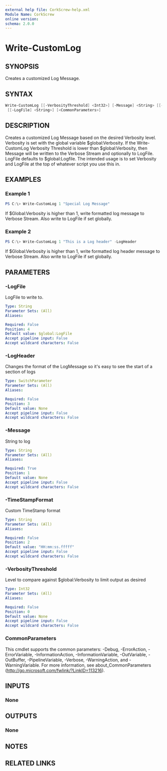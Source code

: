 ```yaml
---
external help file: CorkScrew-help.xml
Module Name: CorkScrew
online version:
schema: 2.0.0
---
```


# Write-CustomLog

## SYNOPSIS

Creates a customized Log Message.

## SYNTAX

``` powershell
Write-CustomLog [[-VerbosityThreshold] <Int32>] [-Message] <String> [[-TimeStampFormat] <String>] [-LogHeader]
 [[-LogFile] <String>] [<CommonParameters>]
```

## DESCRIPTION

Creates a customized Log Message based on the desired Verbosity level. Verbosity is set with the global variable $global:Verbosity. If the Write-CustomLog Verbosity Threshold is lower than $global:Verbosity, then Message will be written to the Verbose Stream and optionally to LogFile. LogFile defaults to $global:Logfile. The intended usage is to set Verbosity and LogFile at the top of whatever script you use this in.

## EXAMPLES

### Example 1

```powershell
PS C:\> Write-CustomLog 1 "Special Log Message"
```

If $Global:Verbosity is higher than 1, write formatted log message to Verbose Stream. Also write to LogFile if set globally.

### Example 2

```powershell
PS C:\> Write-CustomLog 1 "This is a Log header" -LogHeader
```

If $Global:Verbosity is higher than 1, write formatted log header message to Verbose Stream. Also write to LogFile if set globally.

## PARAMETERS

### -LogFile
LogFile to write to.

```yaml
Type: String
Parameter Sets: (All)
Aliases:

Required: False
Position: 4
Default value: $global:LogFile
Accept pipeline input: False
Accept wildcard characters: False
```

### -LogHeader
Changes the format of the LogMessage so it's easy to see the start of a section of logs

```yaml
Type: SwitchParameter
Parameter Sets: (All)
Aliases:

Required: False
Position: 3
Default value: None
Accept pipeline input: False
Accept wildcard characters: False
```

### -Message
String to log

```yaml
Type: String
Parameter Sets: (All)
Aliases:

Required: True
Position: 1
Default value: None
Accept pipeline input: False
Accept wildcard characters: False
```

### -TimeStampFormat
Custom TimeStamp format

```yaml
Type: String
Parameter Sets: (All)
Aliases:

Required: False
Position: 2
Default value: "HH:mm:ss.fffff"
Accept pipeline input: False
Accept wildcard characters: False
```

### -VerbosityThreshold
Level to compare against $global:Verbosity to limit output as desired

```yaml
Type: Int32
Parameter Sets: (All)
Aliases:

Required: False
Position: 0
Default value: None
Accept pipeline input: False
Accept wildcard characters: False
```

### CommonParameters
This cmdlet supports the common parameters: -Debug, -ErrorAction, -ErrorVariable, -InformationAction, -InformationVariable, -OutVariable, -OutBuffer, -PipelineVariable, -Verbose, -WarningAction, and -WarningVariable.
For more information, see about_CommonParameters (http://go.microsoft.com/fwlink/?LinkID=113216).

## INPUTS

### None
## OUTPUTS

### None
## NOTES

## RELATED LINKS
